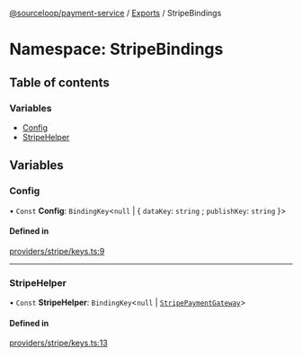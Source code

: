 [@sourceloop/payment-service](../README.md) / [Exports](../modules.md) / StripeBindings

# Namespace: StripeBindings

## Table of contents

### Variables

- [Config](StripeBindings.md#config)
- [StripeHelper](StripeBindings.md#stripehelper)

## Variables

### Config

• `Const` **Config**: `BindingKey`<``null`` \| { `dataKey`: `string` ; `publishKey`: `string`  }\>

#### Defined in

[providers/stripe/keys.ts:9](https://github.com/codeweb05/repo1/blob/ea19add/services/payment-service/src/providers/stripe/keys.ts#L9)

___

### StripeHelper

• `Const` **StripeHelper**: `BindingKey`<``null`` \| [`StripePaymentGateway`](../interfaces/StripePaymentGateway.md)\>

#### Defined in

[providers/stripe/keys.ts:13](https://github.com/codeweb05/repo1/blob/ea19add/services/payment-service/src/providers/stripe/keys.ts#L13)
